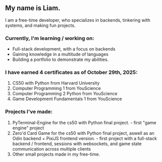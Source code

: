 ## My name is Liam.

I am a free-time developer, who specializes in backends, tinkering with systems, and making fun projects.

### Currently, I'm learning / working on:
- Full-stack development, with a focus on backends
- Gaining knowledge in a multitude of languages
- Building a portfolio to demonstrate my abilities.

### I have earned 4 certificates as of October 29th, 2025:
1. CS50 with Python from Harvard University
2. Computer Programming 1 from YouScience
3. Computer Programming 2 Python from YouScience
4. Game Development Fundamentals 1 from YouScience

### Projects I've made:
1. PyTerminal-Engine for the cs50 with Python final project. - first "game engine" project
2. Zero'd Card Game for the cs50 with Python final project, aswell as an Odin backend + PixiJS frontend version. - first project with a full-stack backend / frontend, sessions with websockets, and game state communication across multiple clients
3. Other small projects made in my free-time.
